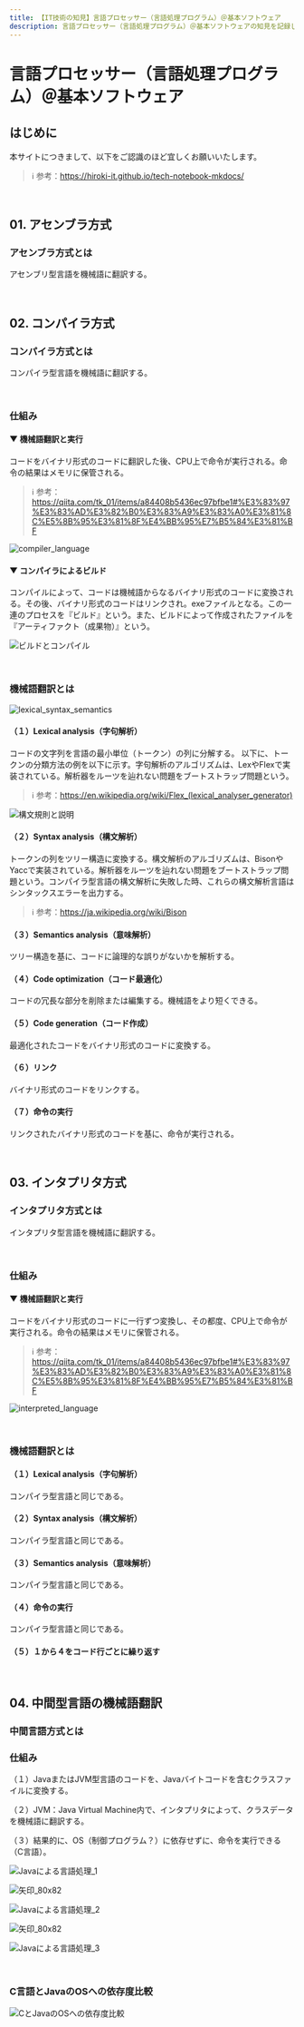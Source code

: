 ```yaml
---
title: 【IT技術の知見】言語プロセッサー（言語処理プログラム）＠基本ソフトウェア
description: 言語プロセッサー（言語処理プログラム）＠基本ソフトウェアの知見を記録しています。
---
```


# 言語プロセッサー（言語処理プログラム）＠基本ソフトウェア

## はじめに

本サイトにつきまして、以下をご認識のほど宜しくお願いいたします。

> ℹ️ 参考：https://hiroki-it.github.io/tech-notebook-mkdocs/

<br>

## 01. アセンブラ方式

### アセンブラ方式とは

アセンブリ型言語を機械語に翻訳する。

<br>

## 02. コンパイラ方式

### コンパイラ方式とは

コンパイラ型言語を機械語に翻訳する。

<br>

### 仕組み

#### ▼ 機械語翻訳と実行

コードをバイナリ形式のコードに翻訳した後、CPU上で命令が実行される。命令の結果はメモリに保管される。

> ℹ️ 参考：https://qiita.com/tk_01/items/a84408b5436ec97bfbe1#%E3%83%97%E3%83%AD%E3%82%B0%E3%83%A9%E3%83%A0%E3%81%8C%E5%8B%95%E3%81%8F%E4%BB%95%E7%B5%84%E3%81%BF

![compiler_language](https://raw.githubusercontent.com/hiroki-it/tech-notebook/master/images/compiler_language.png)

#### ▼ コンパイラによるビルド

コンパイルによって、コードは機械語からなるバイナリ形式のコードに変換される。その後、バイナリ形式のコードはリンクされ。exeファイルとなる。この一連のプロセスを『ビルド』という。また、ビルドによって作成されたファイルを『アーティファクト（成果物）』という。

![ビルドとコンパイル](https://raw.githubusercontent.com/hiroki-it/tech-notebook/master/images/ビルドとコンパイル.jpg)

<br>

### 機械語翻訳とは

![lexical_syntax_semantics](https://raw.githubusercontent.com/hiroki-it/tech-notebook/master/images/lexical_syntax_semantics.png)

#### （１）Lexical analysis（字句解析）

コードの文字列を言語の最小単位（トークン）の列に分解する。 以下に、トークンの分類方法の例を以下に示す。字句解析のアルゴリズムは、LexやFlexで実装されている。解析器をルーツを辿れない問題をブートストラップ問題という。

> ℹ️ 参考：https://en.wikipedia.org/wiki/Flex_(lexical_analyser_generator)

![構文規則と説明](https://raw.githubusercontent.com/hiroki-it/tech-notebook/master/images/構文規則と説明.png)

#### （２）Syntax analysis（構文解析）

トークンの列をツリー構造に変換する。構文解析のアルゴリズムは、BisonやYaccで実装されている。解析器をルーツを辿れない問題をブートストラップ問題という。コンパイラ型言語の構文解析に失敗した時、これらの構文解析言語はシンタックスエラーを出力する。

> ℹ️ 参考：https://ja.wikipedia.org/wiki/Bison

#### （３）Semantics analysis（意味解析）

ツリー構造を基に、コードに論理的な誤りがないかを解析する。

#### （４）Code optimization（コード最適化）

コードの冗長な部分を削除または編集する。機械語をより短くできる。

#### （５）Code generation（コード作成）

最適化されたコードをバイナリ形式のコードに変換する。

#### （６）リンク

バイナリ形式のコードをリンクする。

#### （７）命令の実行

リンクされたバイナリ形式のコードを基に、命令が実行される。

<br>

## 03. インタプリタ方式

### インタプリタ方式とは

インタプリタ型言語を機械語に翻訳する。

<br>

### 仕組み

#### ▼ 機械語翻訳と実行

コードをバイナリ形式のコードに一行ずつ変換し、その都度、CPU上で命令が実行される。命令の結果はメモリに保管される。

> ℹ️ 参考：https://qiita.com/tk_01/items/a84408b5436ec97bfbe1#%E3%83%97%E3%83%AD%E3%82%B0%E3%83%A9%E3%83%A0%E3%81%8C%E5%8B%95%E3%81%8F%E4%BB%95%E7%B5%84%E3%81%BF

![interpreted_language](https://raw.githubusercontent.com/hiroki-it/tech-notebook/master/images/interpreted_language.png)

<br>

### 機械語翻訳とは

#### （１）Lexical analysis（字句解析）

コンパイラ型言語と同じである。

#### （２）Syntax analysis（構文解析）

コンパイラ型言語と同じである。

#### （３）Semantics analysis（意味解析）

コンパイラ型言語と同じである。

#### （４）命令の実行

コンパイラ型言語と同じである。

#### （５）１から４をコード行ごとに繰り返す

<br>

## 04. 中間型言語の機械語翻訳

### 中間言語方式とは



### 仕組み

（１）JavaまたはJVM型言語のコードを、Javaバイトコードを含むクラスファイルに変換する。

（２）JVM：Java Virtual Machine内で、インタプリタによって、クラスデータを機械語に翻訳する。

（３）結果的に、OS（制御プログラム？）に依存せずに、命令を実行できる（C言語）。

![Javaによる言語処理_1](https://raw.githubusercontent.com/hiroki-it/tech-notebook/master/images/Javaによる言語処理_1.png)

![矢印_80x82](https://raw.githubusercontent.com/hiroki-it/tech-notebook/master/images/矢印_80x82.jpg)

![Javaによる言語処理_2](https://raw.githubusercontent.com/hiroki-it/tech-notebook/master/images/Javaによる言語処理_2.png)

![矢印_80x82](https://raw.githubusercontent.com/hiroki-it/tech-notebook/master/images/矢印_80x82.jpg)

![Javaによる言語処理_3](https://raw.githubusercontent.com/hiroki-it/tech-notebook/master/images/Javaによる言語処理_3.png)

<br>

### C言語とJavaのOSへの依存度比較

![CとJavaのOSへの依存度比較](https://raw.githubusercontent.com/hiroki-it/tech-notebook/master/images/CとJavaのOSへの依存度比較.png)

<br>

